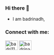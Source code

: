 ### Hi there 👋
- I am badrinadh,

<!-- - 🔭 i'm currently working on Machinelearning Project

- 🌱i'm currently learning Python Progarmming from Devlncept

- 🤔 I’m looking for help with ML project
 -->
<h3 align="left">Connect with me:</h3>
<p align="left">
<a href="https://twitter.com/badri1104" target="blank"><img align="center" src="https://raw.githubusercontent.com/rahuldkjain/github-profile-readme-generator/master/src/images/icons/Social/twitter.svg" alt="badri1104" height="30" width="40" /></a>
<a href="https://linkedin.com/in/badrinadh ande" target="blank"><img align="center" src="https://raw.githubusercontent.com/rahuldkjain/github-profile-readme-generator/master/src/images/icons/Social/linked-in-alt.svg" alt="badrinadh ande" height="30" width="40" /></a>
</p>


<!--
**badrinadh1104/badrinadh1104** is a ✨ _special_ ✨ repository because its `README.md` (this file) appears on your GitHub profile.

Here are some ideas to get you started:

- 🔭 I’m currently working on ...
- 🌱 I’m currently learning ...
- 👯 I’m looking to collaborate on ...
- 🤔 I’m looking for help with ...
- 💬 Ask me about ...
- 📫 How to reach me: ...
- 😄 Pronouns: ...
- ⚡ Fun fact: ...
-->
